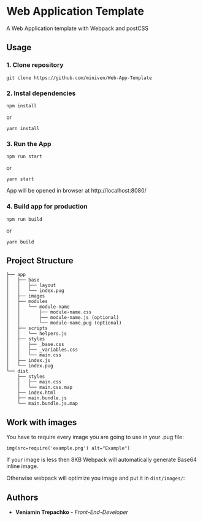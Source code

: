 # Web Application Template

A Web Application template with Webpack and postCSS

## Usage

### 1. Clone repository

```
git clone https://github.com/miniven/Web-App-Template
```

### 2. Instal dependencies

```
npm install
```

or

```
yarn install
```

### 3. Run the App

```
npm run start
```

or

```
yarn start
```

App will be opened in browser at http://localhost:8080/

### 4. Build app for production


```
npm run build
```

or

```
yarn build
```

## Project Structure

    ├── app
    │   ├── base
    │   │   ├── layout
    │   │   └── index.pug
    │   ├── images
    │   ├── modules
    │   │   └── module-name
    │   │       ├── module-name.css
    │   │       ├── module-name.js (optional)
    │   │       └── module-name.pug (optional)
    │   ├── scripts
    │   │   └── helpers.js
    │   ├── styles
    │   │   ├── _base.css
    │   │   ├── _variables.css
    │   │   └── main.css
    │   ├── index.js
    │   └── index.pug
    └── dist
        ├── styles
        │   ├── main.css
        │   └── main.css.map
        ├── index.html
        ├── main.bundle.js
        └── main.bundle.js.map

## Work with images

You have to require every image you are going to use in your .pug file:

```pug
img(src=require('example.png') alt="Example")
```

If your image is less then 8KB Webpack will automatically generate Base64 inline image.

Otherwise webpack will optimize you image and put it in `dist/images/`:

## Authors

* **Veniamin Trepachko** - *Front-End-Developer*